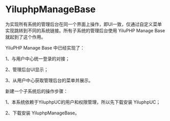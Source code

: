# YiluphpManageBase
为实现所有系统的管理后台在同一个界面上操作，即UI一致，仅通过自定义菜单实现跳转到不同的系统链接。所有子系统的管理后台使用 YiluPHP Manage Base 就起到了这个作用。

YiluPHP Manage Base 中已经实现了：

1、与用户中心统一登录的对接；

2、管理后台UI显示；

3、从用户中心获取管理后台的菜单并展示。

新建一个子系统后的操作步骤：

1、本系统依赖于YiluphpUC的用户和权限管理，所以先下载安装 YiluphpUC；

2、下载安装 YiluphpManageBase。
